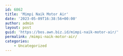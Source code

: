 ```yaml
---
id: 6862
title: 'Mimpi Naik Motor Air'
date: '2023-05-09T16:38:56+00:00'
author: admin
layout: post
guid: 'https://bos.awn.biz.id/mimpi-naik-motor-air/'
permalink: /mimpi-naik-motor-air/
categories:
    - Uncategorized
---
```


